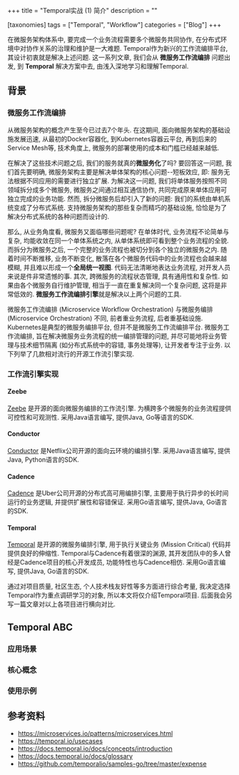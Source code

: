 +++
title = "Temporal实战 (1) 简介"
description = ""

[taxonomies]
tags = ["Temporal", "Workflow"]
categories = ["Blog"]
+++

在微服务架构体系中, 要完成一个业务流程需要多个微服务共同协作, 在分布式环境中对协作关系的治理和维护是一大难题. Temporal作为新兴的工作流编排平台, 其设计初衷就是解决上述问题. 这一系列文章, 我们会从 **微服务工作流编排** 问题出发, 到 **Temporal** 解决方案中去, 由浅入深地学习和理解Temporal.

<!-- more -->

## 背景

### 微服务工作流编排

从微服务架构的概念产生至今已过去7个年头. 在这期间, 面向微服务架构的基础设施发展迅速, 从最初的Docker容器化, 到Kubernetes容器云平台, 再到后来的Service Mesh等, 技术角度上, 微服务的部署使用的成本和门槛已经越来越低.

在解决了这些技术问题之后, 我们的服务就真的**微服务化**了吗? 要回答这一问题, 我们首先要明确, 微服务架构主要是解决单体架构的核心问题--短板效应, 即: 服务无法根据不同应用的需要进行独立扩展. 为解决这一问题, 我们将单体服务按照不同领域拆分成多个微服务, 微服务之间通过相互通信协作, 共同完成原来单体应用可独立完成的业务功能. 然而, 拆分微服务后却引入了新的问题: 我们的系统由单机系统变成了分布式系统. 支持微服务架构的那些复杂而精巧的基础设施, 恰恰是为了解决分布式系统的各种问题而设计的.

那么, 从业务角度看, 微服务又面临哪些问题呢? 在单体时代, 业务流程不论简单与复杂, 均能收敛在同一个单体系统之内, 从单体系统即可看到整个业务流程的全貌. 而拆分为微服务之后, 一个完整的业务流程也被切分到各个独立的微服务之内. 随着时间不断推移, 业务不断变化, 散落在各个微服务代码中的业务流程也会越来越模糊, 并且难以形成一个**全局统一视图**. 代码无法清晰地表达业务流程, 对开发人员来说是件非常遗憾的事. 其次, 跨微服务的流程状态管理, 具有通用性和复杂性. 如果由各个微服务自行维护管理, 相当于一直在重复解决同一个复杂问题, 这将是非常低效的. **微服务工作流编排引擎**就是解决以上两个问题的工具.

微服务工作流编排 (Microservice Workflow Orchestration) 与微服务编排 (Microservice Orchestration) 不同, 前者重业务流程, 后者重基础设施. Kubernetes是典型的微服务编排平台, 但并不是微服务工作流编排平台. 微服务工作流编排, 旨在解决微服务业务流程的统一编排管理的问题, 并尽可能地将业务管理与技术细节隔离 (如分布式系统中的容错, 事务处理等), 让开发者专注于业务. 以下列举了几款相对流行的开源工作流引擎实现.

### 工作流引擎实现

#### Zeebe

[Zeebe][1] 是开源的面向微服务编排的工作流引擎. 为横跨多个微服务的业务流程提供可控性和可观测性. 采用Java语言编写, 提供Java, Go等语言的SDK.

#### Conductor

[Conductor][2] 是Netflix公司开源的面向云环境的编排引擎. 采用Java语言编写, 提供Java, Python语言的SDK.

#### Cadence

[Cadence][3] 是Uber公司开源的分布式高可用编排引擎, 主要用于执行异步的长时间运行的业务逻辑, 并提供扩展性和容错保证. 采用Go语言编写, 提供Java, Go语言的SDK.

#### Temporal

[Temporal][4] 是开源的微服务编排引擎, 用于执行关键业务 (Mission Critical) 代码并提供良好的伸缩性. Temporal与Cadence有着很深的渊源, 其开发团队中的多人曾经是Cadence项目的核心开发成员, 功能特性也与Cadence相仿. 采用Go语言编写, 提供Java, Go语言的SDK.

通过对项目质量, 社区生态, 个人技术栈友好性等多方面进行综合考量, 我决定选择Temporal作为重点调研学习的对象, 所以本文将仅介绍Temporal项目. 后面我会另写一篇文章对以上各项目进行横向对比.

## Temporal ABC

### 应用场景

### 核心概念

### 使用示例

## 参考资料

- https://microservices.io/patterns/microservices.html
- https://temporal.io/usecases
- https://docs.temporal.io/docs/concepts/introduction
- https://docs.temporal.io/docs/glossary
- https://github.com/temporalio/samples-go/tree/master/expense

[1]: https://github.com/camunda-cloud/zeebe
[2]: https://github.com/Netflix/conductor
[3]: https://github.com/uber/cadence
[4]: https://github.com/temporalio/temporal